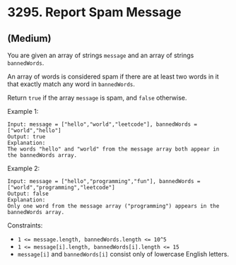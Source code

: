 # 3295. Report Spam Message
## (Medium)

You are given an array of strings `message` and an array of strings `bannedWords`.

An array of words is considered spam if there are at least two words in it that exactly match any word in `bannedWords`.

Return `true` if the array `message` is spam, and `false` otherwise.


Example 1:

```
Input: message = ["hello","world","leetcode"], bannedWords = ["world","hello"]
Output: true
Explanation:
The words "hello" and "world" from the message array both appear in the bannedWords array.
```

Example 2:

```
Input: message = ["hello","programming","fun"], bannedWords = ["world","programming","leetcode"]
Output: false
Explanation:
Only one word from the message array ("programming") appears in the bannedWords array.
```
 

Constraints:

- `1 <= message.length, bannedWords.length <= 10^5`
- `1 <= message[i].length, bannedWords[i].length <= 15`
- `message[i]` and `bannedWords[i]` consist only of lowercase English letters.